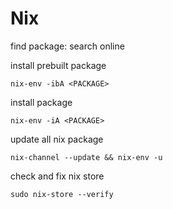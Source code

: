 <!-- toc -->
# Nix

find package: search online

install prebuilt package

```shell
nix-env -ibA <PACKAGE>
```

install package

```shell
nix-env -iA <PACKAGE>
```

update all nix package

```shell
nix-channel --update && nix-env -u
```

check and fix nix store

```shell
sudo nix-store --verify
```
